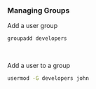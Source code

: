 ### Managing Groups

Add a user group

```bash
groupadd developers
```

<br>

Add a user to a group

```bash
usermod -G developers john
```

